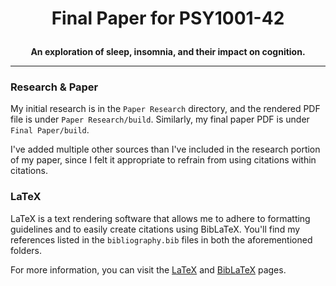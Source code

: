 # <p align=center>Final Paper for PSY1001-42</p>

**<p align=center>An exploration of sleep, insomnia, and their impact on cognition.</p>**

---

### Research & Paper

My initial research is in the ``Paper Research`` directory, and the rendered PDF file is under ``Paper Research/build``. Similarly, my final paper PDF is under ``Final Paper/build``.

I've added multiple other sources than I've included in the research portion of my paper, since I felt it appropriate to refrain from using citations within citations. 

### LaTeX

LaTeX is a text rendering software that allows me to adhere to formatting guidelines and to easily create citations using BibLaTeX. You'll find my references listed in the ``bibliography.bib`` files in both the aforementioned folders.

For more information, you can visit the [LaTeX](https://www.latex-project.org/help/documentation/) and [BibLaTeX](https://ctan.org/pkg/biblatex?lang=en) pages.

